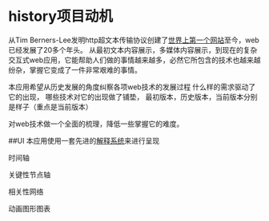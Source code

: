 # history项目动机

从Tim Berners-Lee发明http超文本传输协议创建了[世界上第一个网站](http://info.cern.ch/)至今，web已经发展了20多个年头。
从最初文本内容展示，多媒体内容展示，到现在的复杂交互式web应用，它能帮助人们做的事情越来越多，必然它所包含的技术也越来越纷杂，掌握它变成了一件非常艰难的事情。

本应用希望从历史发展的角度纠察各项web技术的发展过程
什么样的需求驱动了它的出现，
哪些技术对它的出现做了铺垫，
最初版本，历史版本，当前版本分别是样子（重点是当前版本）


对web技术做一个全面的梳理，降低一些掌握它的难度。


##UI
本应用使用一套先进的[解释系统](https://github.com/ddduggguo/explain)来进行呈现

时间轴

关键性节点轴

相关性网络

动画图形图表




